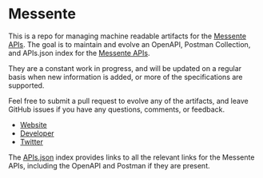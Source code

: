 # MessenteThis is a repo for managing machine readable artifacts for the [Messente APIs](https://messente.com). The goal is to maintain and evolve an OpenAPI, Postman Collection, and APIs.json index for the [Messente APIs](https://messente.com).They are a constant work in progress, and will be updated on a regular basis when new information is added, or more of the specifications are supported.Feel free to submit a pull request to evolve any of the artifacts, and leave GitHub issues if you have any questions, comments, or feedback.- [Website](https://messente.com)- [Developer](https://messente.com)- [Twitter](http://www.twitter.com/messente)The [APIs.json](https://github.com/api-evangelist/messente/blob/master/apis.json) index provides links to all the relevant links for the Messente APIs, including the OpenAPI and Postman if they are present.